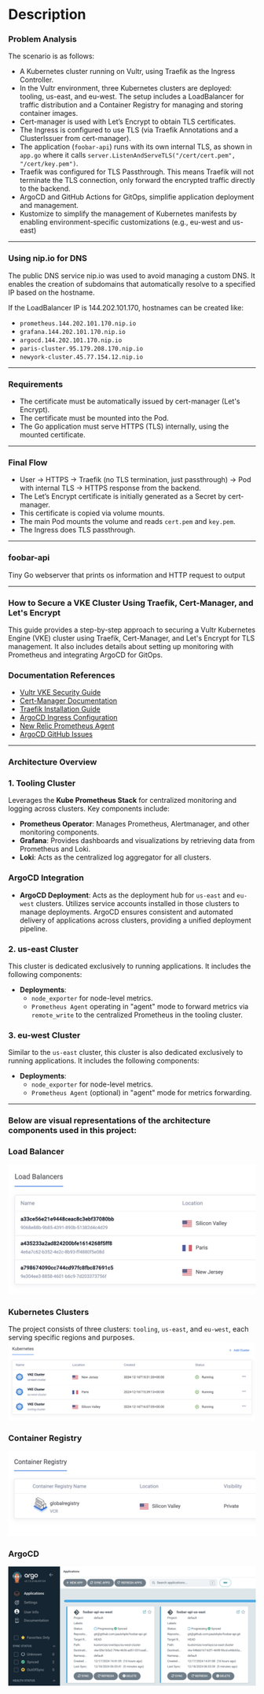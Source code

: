 # Description

### Problem Analysis

The scenario is as follows:

- A Kubernetes cluster running on Vultr, using Traefik as the Ingress Controller.
- In the Vultr environment, three Kubernetes clusters are deployed: tooling, us-east, and eu-west. The setup includes a LoadBalancer for traffic distribution and a Container Registry for managing and storing container images.
- Cert-manager is used with Let’s Encrypt to obtain TLS certificates.
- The Ingress is configured to use TLS (via Traefik Annotations and a ClusterIssuer from cert-manager).
- The application (`foobar-api`) runs with its own internal TLS, as shown in `app.go` where it calls `server.ListenAndServeTLS("/cert/cert.pem", "/cert/key.pem")`.
- Traefik was configured for TLS Passthrough. This means Traefik will not terminate the TLS connection, only forward the encrypted traffic directly to the backend.
- ArgoCD and GitHub Actions for GitOps, simplifie application deployment and management.
- Kustomize to simplify the management of Kubernetes manifests by enabling environment-specific customizations (e.g., eu-west and us-east)

---

### Using nip.io for DNS

The public DNS service nip.io was used to avoid managing a custom DNS. It enables the creation of subdomains that automatically resolve to a specified IP based on the hostname.

If the LoadBalancer IP is 144.202.101.170, hostnames can be created like:

- `prometheus.144.202.101.170.nip.io`
- `grafana.144.202.101.170.nip.io`
- `argocd.144.202.101.170.nip.io`
- `paris-cluster.95.179.208.170.nip.io`
- `newyork-cluster.45.77.154.12.nip.io`

---

### Requirements

- The certificate must be automatically issued by cert-manager (Let's Encrypt).
- The certificate must be mounted into the Pod.
- The Go application must serve HTTPS (TLS) internally, using the mounted certificate.

---

### Final Flow

- User → HTTPS → Traefik (no TLS termination, just passthrough) → Pod with internal TLS → HTTPS response from the backend.
- The Let’s Encrypt certificate is initially generated as a Secret by cert-manager.
- This certificate is copied via volume mounts.
- The main Pod mounts the volume and reads `cert.pem` and `key.pem`.
- The Ingress does TLS passthrough.

---

### foobar-api

Tiny Go webserver that prints os information and HTTP request to output

---

### How to Secure a VKE Cluster Using Traefik, Cert-Manager, and Let's Encrypt

This guide provides a step-by-step approach to securing a Vultr Kubernetes Engine (VKE) cluster using Traefik, Cert-Manager, and Let's Encrypt for TLS management. It also includes details about setting up monitoring with Prometheus and integrating ArgoCD for GitOps.

### Documentation References

- [Vultr VKE Security Guide](https://docs.vultr.com/how-to-secure-a-vke-cluster-using-traefik-certmanager-and-lets-encrypt)
- [Cert-Manager Documentation](https://cert-manager.io/docs/installation/helm/)
- [Traefik Installation Guide](https://doc.traefik.io/traefik/getting-started/install-traefik/)
- [ArgoCD Ingress Configuration](https://argo-cd.readthedocs.io/en/release-2.2/operator-manual/ingress/#traefik-v22)
- [New Relic Prometheus Agent](https://docs.newrelic.com/docs/infrastructure/prometheus-integrations/install-configure-prometheus-agent/setup-prometheus-agent/)
- [ArgoCD GitHub Issues](https://github.com/argoproj/argo-cd/issues/9422)

---

### Architecture Overview

### 1. Tooling Cluster

Leverages the **Kube Prometheus Stack** for centralized monitoring and logging across clusters. Key components include:

- **Prometheus Operator**: Manages Prometheus, Alertmanager, and other monitoring components.
- **Grafana**: Provides dashboards and visualizations by retrieving data from Prometheus and Loki.
- **Loki**: Acts as the centralized log aggregator for all clusters.

### ArgoCD Integration

- **ArgoCD Deployment**: Acts as the deployment hub for `us-east` and `eu-west` clusters. Utilizes service accounts installed in those clusters to manage deployments. ArgoCD ensures consistent and automated delivery of applications across clusters, providing a unified deployment pipeline.

### 2. us-east Cluster

This cluster is dedicated exclusively to running applications. It includes the following components:

- **Deployments**:
  - `node_exporter` for node-level metrics.
  - `Prometheus Agent` operating in "agent" mode to forward metrics via `remote_write` to the centralized Prometheus in the tooling cluster.

### 3. eu-west Cluster

Similar to the `us-east` cluster, this cluster is also dedicated exclusively to running applications. It includes the following components:

- **Deployments**:
  - `node_exporter` for node-level metrics.
  - `Prometheus Agent` (optional) in "agent" mode for metrics forwarding.

---

### Below are visual representations of the architecture components used in this project:

### Load Balancer

![Load Balancer](images/loadbalancer.jpg)

### Kubernetes Clusters

The project consists of three clusters: `tooling`, `us-east`, and `eu-west`, each serving specific regions and purposes.
![Clusters](images/clusters.jpg)

### Container Registry

![Container Registry](images/registry.jpg)

### ArgoCD

![ArgoCD](images/argocd.jpg)
